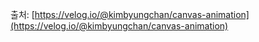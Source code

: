 출처: [https://velog.io/@kimbyungchan/canvas-animation](https://velog.io/@kimbyungchan/canvas-animation)